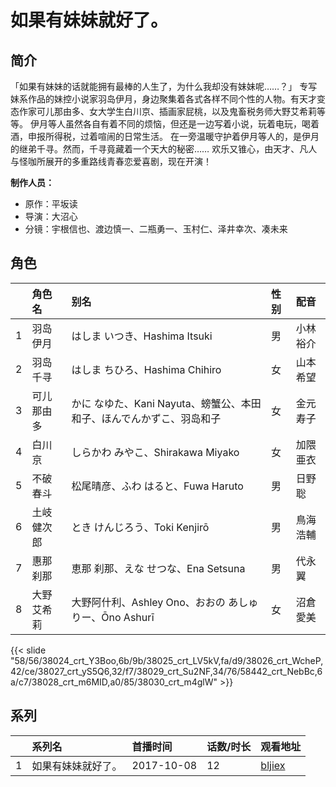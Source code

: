 # 如果有妹妹就好了。


## 简介

「如果有妹妹的话就能拥有最棒的人生了，为什么我却没有妹妹呢……？」
专写妹系作品的妹控小说家羽岛伊月，身边聚集着各式各样不同个性的人物。有天才变态作家可儿那由多、女大学生白川京、插画家屁桃，以及鬼畜税务师大野艾希莉等等。
伊月等人虽然各自有着不同的烦恼，但还是一边写着小说，玩着电玩，喝着酒，申报所得税，过着喧闹的日常生活。
在一旁温暖守护着伊月等人的，是伊月的继弟千寻。然而，千寻竟藏着一个天大的秘密……
欢乐又锥心，由天才、凡人与怪咖所展开的多重路线青春恋爱喜剧，现在开演！

**制作人员：**
- 原作：平坂读
- 导演：大沼心
- 分镜：宇根信也、渡边慎一、二瓶勇一、玉村仁、泽井幸次、凑未来

## 角色

|     |   角色名   |   别名  | 性别 |  配音  |
|:--- |:------  |:----      |:---  |:--   |
| 1 | 羽岛伊月 | はしま いつき、Hashima Itsuki | 男 | 小林裕介 |
| 2 | 羽岛千寻 | はしま ちひろ、Hashima Chihiro | 女 | 山本希望 |
| 3 | 可儿那由多 | かに なゆた、Kani Nayuta、螃蟹公、本田和子、ほんでんかずこ、羽岛和子 | 女 | 金元寿子 |
| 4 | 白川京 | しらかわ みやこ、Shirakawa Miyako | 女 | 加隈亜衣 |
| 5 | 不破春斗 | 松尾晴彦、ふわ はると、Fuwa Haruto | 男 | 日野聡 |
| 6 | 土岐健次郎 | とき けんじろう、Toki Kenjirō | 男 | 鳥海浩輔 |
| 7 | 惠那刹那 | 恵那 刹那、えな せつな、Ena Setsuna | 男 | 代永翼 |
| 8 | 大野艾希莉 | 大野阿什利、Ashley Ono、おおの あしゅりー、Ōno Ashurī | 女 | 沼倉愛美 |

{{< slide "58/56/38024_crt_Y3Boo,6b/9b/38025_crt_LV5kV,fa/d9/38026_crt_WcheP,42/ce/38027_crt_yS5Q6,32/f7/38029_crt_Su2NF,34/76/58442_crt_NebBc,6a/c7/38028_crt_m6MID,a0/85/38030_crt_m4glW" >}}

## 系列

|     |   系列名   |   首播时间  | 话数/时长  | 观看地址 |
|:---  |:------    |:----      |:---       |:---  |
| 1 | 如果有妹妹就好了。 | 2017-10-08 | 12 | [bljiex](https://svip.bljiex.cc/?wd=如果有妹妹就好了)  |

